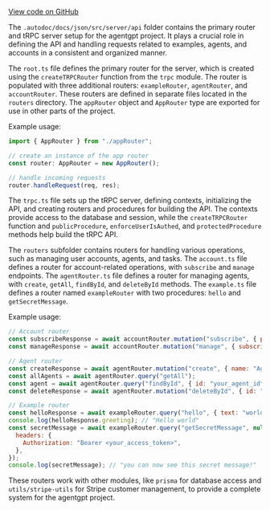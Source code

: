 [View code on GitHub](/.autodoc/docs/json/src/server/api)

The `.autodoc/docs/json/src/server/api` folder contains the primary router and tRPC server setup for the agentgpt project. It plays a crucial role in defining the API and handling requests related to examples, agents, and accounts in a consistent and organized manner.

The `root.ts` file defines the primary router for the server, which is created using the `createTRPCRouter` function from the `trpc` module. The router is populated with three additional routers: `exampleRouter`, `agentRouter`, and `accountRouter`. These routers are defined in separate files located in the `routers` directory. The `appRouter` object and `AppRouter` type are exported for use in other parts of the project.

Example usage:

```typescript
import { AppRouter } from "./appRouter";

// create an instance of the app router
const router: AppRouter = new AppRouter();

// handle incoming requests
router.handleRequest(req, res);
```

The `trpc.ts` file sets up the tRPC server, defining contexts, initializing the API, and creating routers and procedures for building the API. The contexts provide access to the database and session, while the `createTRPCRouter` function and `publicProcedure`, `enforceUserIsAuthed`, and `protectedProcedure` methods help build the tRPC API.

The `routers` subfolder contains routers for handling various operations, such as managing user accounts, agents, and tasks. The `account.ts` file defines a router for account-related operations, with `subscribe` and `manage` endpoints. The `agentRouter.ts` file defines a router for managing agents, with `create`, `getAll`, `findById`, and `deleteById` methods. The `example.ts` file defines a router named `exampleRouter` with two procedures: `hello` and `getSecretMessage`.

Example usage:

```javascript
// Account router
const subscribeResponse = await accountRouter.mutation("subscribe", { planId: "your_plan_id" });
const manageResponse = await accountRouter.mutation("manage", { subscriptionId: "your_subscription_id" });

// Agent router
const createResponse = await agentRouter.mutation("create", { name: "Agent 1", goal: "Goal 1", tasks: [...] });
const allAgents = await agentRouter.query("getAll");
const agent = await agentRouter.query("findById", { id: "your_agent_id" });
const deleteResponse = await agentRouter.mutation("deleteById", { id: "your_agent_id" });

// Example router
const helloResponse = await exampleRouter.query("hello", { text: "world" });
console.log(helloResponse.greeting); // "Hello world"
const secretMessage = await exampleRouter.query("getSecretMessage", null, {
  headers: {
    Authorization: "Bearer <your_access_token>",
  },
});
console.log(secretMessage); // "you can now see this secret message!"
```

These routers work with other modules, like `prisma` for database access and `utils/stripe-utils` for Stripe customer management, to provide a complete system for the agentgpt project.
